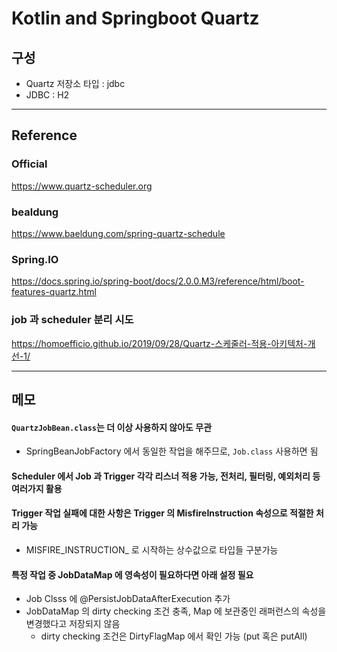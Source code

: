 Kotlin and Springboot Quartz  
================

[//]: # (## reference site)

[//]: # (| site     | url                                             |)

[//]: # (|----------|-------------------------------------------------|)

[//]: # (| official | https://www.quartz-scheduler.org                |)

[//]: # (| bealdung | https://www.baeldung.com/spring-quartz-schedule |)

## 구성
- Quartz 저장소 타입 : jdbc
- JDBC : H2

---

## Reference
### Official 
https://www.quartz-scheduler.org               

### bealdung 
https://www.baeldung.com/spring-quartz-schedule

### Spring.IO
https://docs.spring.io/spring-boot/docs/2.0.0.M3/reference/html/boot-features-quartz.html

### job 과 scheduler 분리 시도
https://homoefficio.github.io/2019/09/28/Quartz-스케줄러-적용-아키텍처-개선-1/

---

## 메모
#### `QuartzJobBean.class`는 더 이상 사용하지 않아도 무관
- SpringBeanJobFactory 에서 동일한 작업을 해주므로, ```Job.class``` 사용하면 됨
#### Scheduler 에서 Job 과 Trigger 각각 리스너 적용 가능, 전처리, 필터링, 예외처리 등 여러가지 활용
#### Trigger 작업 실패에 대한 사항은 Trigger 의 MisfireInstruction 속성으로 적절한 처리 가능
- MISFIRE_INSTRUCTION_ 로 시작하는 상수값으로 타입들 구분가능
#### 특정 작업 중 JobDataMap 에 영속성이 필요하다면 아래 설정 필요
- Job Clsss 에 @PersistJobDataAfterExecution 추가
- JobDataMap 의 dirty checking 조건 충족, Map 에 보관중인 래퍼런스의 속성을 변경했다고 저장되지 않음
  - dirty checking 조건은 DirtyFlagMap 에서 확인 가능 (put 혹은 putAll)

[//]: # (Building the project)

[//]: # (====================)

[//]: # ()
[//]: # (Though it should not be needed often to build the entire repository at once because we are usually concerned with a specific module.)

[//]: # ()
[//]: # (But if we want to, we can invoke the below command from the root of the repository if we want to build the entire repository with only Unit Tests enabled:)

[//]: # ()
[//]: # (`mvn clean install -Pdefault-first,default-second,default-heavy`)

[//]: # ()
[//]: # (or if we want to build the entire repository with Integration Tests enabled, we can do:)

[//]: # ()
[//]: # (`mvn clean install -Pintegration-lite-first,integration-lite-second,integration-heavy`)

[//]: # ()
[//]: # (Analogously, for the JDK9 and above projects the commands are:)

[//]: # ()
[//]: # (`mvn clean install -Pdefault-jdk9-and-above`)

[//]: # ()
[//]: # (and)

[//]: # ()
[//]: # (`mvn clean install -Pintegration-jdk9-and-above`)

[//]: # ()
[//]: # (Building a single module)

[//]: # (====================)

[//]: # (To build a specific module, run the command: `mvn clean install` in the module directory.)

[//]: # ()
[//]: # ()
[//]: # (Running a Spring Boot module)

[//]: # (====================)

[//]: # (To run a Spring Boot module, run the command: `mvn spring-boot:run` in the module directory.)

[//]: # ()
[//]: # ()
[//]: # (Working with the IDE)

[//]: # (====================)

[//]: # (This repo contains a large number of modules. )

[//]: # (When you're working with an individual module, there's no need to import all of them &#40;or build all of them&#41; - you can simply import that particular module in either Eclipse or IntelliJ. )

[//]: # ()
[//]: # ()
[//]: # (Running Tests)

[//]: # (=============)

[//]: # (The command `mvn clean install` from within a module will run the unit tests in that module.)

[//]: # (For Spring modules this will also run the `SpringContextTest` if present.)

[//]: # ()
[//]: # (To run the integration tests, use the command:)

[//]: # ()
[//]: # (`mvn clean install -Pintegration-lite-first` or )

[//]: # ()
[//]: # (`mvn clean install -Pintegration-lite-second` or )

[//]: # ()
[//]: # (`mvn clean install -Pintegration-heavy` or)

[//]: # ()
[//]: # (`mvn clean install -Pintegration-jdk9-and-above`)

[//]: # ()
[//]: # (depending on the list where our module exists)
